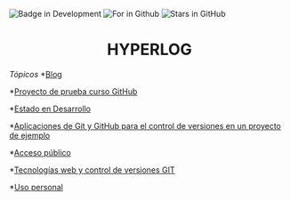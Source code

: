 ![Badge in Development](https://img.shields.io/badge/STATUS-EN%20DESAROLLO-green)
![For in Github](https://img.shields.io/badge/Fork-0-blue)
![Stars in GitHub](https://img.shields.io/github/stars/JosephPR12/hyperblog?color=0&label=stars&logo=prueba&logoColor=blue)

<h1 align="center"> HYPERLOG </h1>

<em>Tópicos</em>
*[Blog](#índice)

*[Proyecto de prueba curso GitHub](#descripción-del-proyecto)

*[Estado en Desarrollo](#Estado-del-proyecto)

*[Aplicaciones de Git y GitHub para el control de versiones en un proyecto de ejemplo](#Características-de-la-aplicación-y-demostración)

*[Acceso público](#acceso-proyecto)

*[Tecnologías web y control de versiones GIT](#tecnologías-utilizadas)

*[Uso personal](#personas-contribuyentes)



